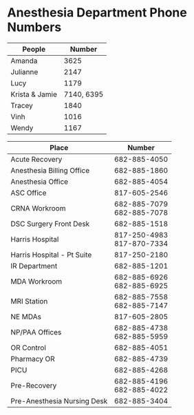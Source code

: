 # Anesthesia Department Phone Numbers

|People|Number|
| ---- | --- |
|Amanda |3625|
|Julianne |2147|
|Lucy |1179|
|Krista & Jamie|7140, 6395|
|Tracey |1840|
|Vinh |1016|
|Wendy |1167|

|Place|Number|
| ---- | --- |
|Acute Recovery |682-885-4050 |
|Anesthesia Billing Office |682-885-1860 |
|Anesthesia Office |682-885-4054 |
|ASC Office|817-605-2546 |
|CRNA Workroom |682-885-7079 <br/> 682-885-7078 |
|DSC Surgery Front Desk |682-885-1518 |
|Harris Hospital |817-250-4983 <br/> 817-870-7334 |
|Harris Hospital - Pt Suite| 817-250-2180 |
|IR Department |682-885-1201 |
|MDA Workroom |682-885-6926 <br/> 682-885-6925 |
|MRI Station |682-885-7558 <br/> 682-885-7147 |
|NE MDAs |817-605-2805 |
|NP/PAA Offices |682-885-4738 <br/> 682-885-5959 |
|OR Control |682-885-4051 |
|Pharmacy OR |682-885-4739 |
|PICU |682-885-4268 |
|Pre-Recovery |682-885-4196 <br/> 682-885-4022 |
|Pre-Anesthesia Nursing Desk |682-885-3404 |
